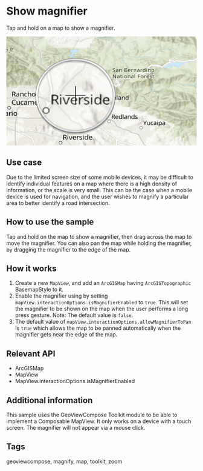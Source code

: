 # Show magnifier

Tap and hold on a map to show a magnifier.

![Image of show magnifier](show-magnifier.png)

## Use case

Due to the limited screen size of some mobile devices, it may be difficult to identify individual features on a map where there is a high density of information, or the scale is very small. This can be the case when a mobile device is used for navigation, and the user wishes to magnify a particular area to better identify a road intersection.

## How to use the sample

Tap and hold on the map to show a magnifier, then drag across the map to move the magnifier. You can also pan the map while holding the magnifier, by dragging the magnifier to the edge of the map.

## How it works

1. Create a new `MapView`, and add an `ArcGISMap` having `ArcGISTopographic` BasemapStyle to it.
2. Enable the magnifier using by setting `mapView.interactionOptions.isMagnifierEnabled` to `true`. This will set the magnifier to be shown on the map when the user performs a long press gesture. Note: The default value is `false`.
3. The default value of `mapView.interactionOptions.allowMagnifierToPan` is `true` which allows the map to be panned automatically when the magnifier gets near the edge of the map.

## Relevant API

* ArcGISMap
* MapView
* MapView.interactionOptions.isMagnifierEnabled

## Additional information

This sample uses the GeoViewCompose Toolkit module to be able to implement a Composable MapView.
It only works on a device with a touch screen. The magnifier will not appear via a mouse click.

## Tags

geoviewcompose, magnify, map, toolkit, zoom
